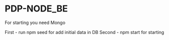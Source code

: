 # PDP-NODE_BE
For starting you need Mongo

First - run npm seed for add initial data in DB
Second - npm start for starting <nodemon>
